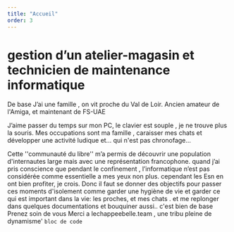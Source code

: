 ```yaml
---
title: "Accueil"
order: 3
---
```

gestion d’un atelier-magasin et technicien de maintenance informatique
=========
De base 
J’ai une famille , on vit proche du Val de Loir.
Ancien amateur de l'Amiga, et maintenant de FS-UAE

J’aime passer du temps sur mon PC, le clavier est souple , je ne trouve plus la souris. Mes occupations sont ma famille , caraisser mes chats et développer une activité ludique et... qui n'est pas chronofage...


Cette ''communauté du libre'' m’a permis de découvrir une population d'internautes large mais avec une représentation francophone. quand j’ai pris conscience que pendant le confinement , l’informatique n’est pas considérée comme essentielle a mes yeux non plus. cependant les Esn en ont bien profiter, je crois. 
Donc il faut se donner des objectifs pour passer ces moments d'isolement comme garder une hygiène de vie et garder ce qui est important dans la vie: les proches, et mes chats . et me replonger dans quelques documentations et bouquiner aussi.. c'est bien de base
Prenez soin de vous
Merci a lechappeebelle.team , une tribu pleine de dynamisme' 
```bloc de code``` 